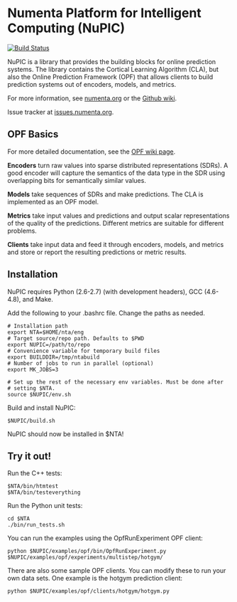Numenta Platform for Intelligent Computing (NuPIC)
=====

[![Build Status](https://travis-ci.org/numenta/nupic.png?branch=dev-master)](https://travis-ci.org/numenta/nupic)

NuPIC is a library that provides the building blocks for online prediction systems.  The library contains the Cortical Learning Algorithm (CLA), but also the Online Prediction Framework (OPF) that allows clients to build prediction systems out of encoders, models, and metrics.

For more information, see [numenta.org](http://numenta.org) or the [Github wiki](https://github.com/numenta/nupic/wiki).

Issue tracker at [issues.numenta.org](https://issues.numenta.org/browse/NPC).

OPF Basics
----------

For more detailed documentation, see the [OPF wiki page](https://github.com/numenta/nupic/wiki/Online-Prediction-Framework).

__Encoders__ turn raw values into sparse distributed representations (SDRs).  A good encoder will capture the semantics of the data type in the SDR using overlapping bits for semantically similar values.

__Models__ take sequences of SDRs and make predictions.  The CLA is implemented as an OPF model.

__Metrics__ take input values and predictions and output scalar representations of the quality of the predictions.  Different metrics are suitable for different problems.

__Clients__ take input data and feed it through encoders, models, and metrics and store or report the resulting predictions or metric results.

Installation
------------

NuPIC requires Python (2.6-2.7) (with development headers), GCC (4.6-4.8), and Make.

Add the following to your .bashrc file. Change the paths as needed.

    # Installation path
    export NTA=$HOME/nta/eng
    # Target source/repo path. Defaults to $PWD
    export NUPIC=/path/to/repo
    # Convenience variable for temporary build files
    export BUILDDIR=/tmp/ntabuild
    # Number of jobs to run in parallel (optional)
    export MK_JOBS=3

    # Set up the rest of the necessary env variables. Must be done after
    # setting $NTA.
    source $NUPIC/env.sh

Build and install NuPIC:

    $NUPIC/build.sh

NuPIC should now be installed in $NTA!

Try it out!
-----------
Run the C++ tests:

    $NTA/bin/htmtest
    $NTA/bin/testeverything

Run the Python unit tests:

    cd $NTA
    ./bin/run_tests.sh

You can run the examples using the OpfRunExperiment OPF client:

    python $NUPIC/examples/opf/bin/OpfRunExperiment.py $NUPIC/examples/opf/experiments/multistep/hotgym/

There are also some sample OPF clients. You can modify these to run your own
data sets. One example is the hotgym prediction client:

    python $NUPIC/examples/opf/clients/hotgym/hotgym.py
